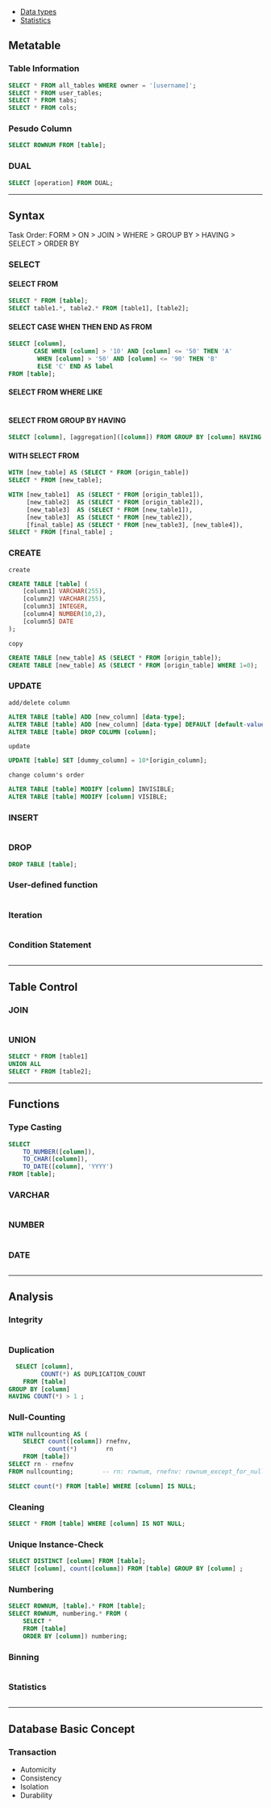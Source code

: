 - [Data types](https://docs.oracle.com/cd/A58617_01/server.804/a58241/ch5.htm)
- [Statistics](https://www.oracle.com/database/technologies/bi-datawarehousing.html)

## Metatable
### Table Information
```sql
SELECT * FROM all_tables WHERE owner = '[username]';
SELECT * FROM user_tables;
SELECT * FROM tabs;
SELECT * FROM cols;
```
### Pesudo Column
```sql
SELECT ROWNUM FROM [table];
```

### DUAL
```sql
SELECT [operation] FROM DUAL;
```

---

## Syntax
Task Order: FORM > ON > JOIN > WHERE > GROUP BY > HAVING > SELECT > ORDER BY 

### SELECT
#### SELECT FROM
```sql
SELECT * FROM [table];
SELECT table1.*, table2.* FROM [table1], [table2];
```

#### SELECT CASE WHEN THEN END AS FROM
```sql
SELECT [column],
       CASE WHEN [column] > '10' AND [column] <= '50' THEN 'A'
	    WHEN [column] > '50' AND [column] <= '90' THEN 'B' 
	    ELSE 'C' END AS label
FROM [table];
```

#### SELECT FROM WHERE LIKE
```sql
```


#### SELECT FROM GROUP BY HAVING
```sql
SELECT [column], [aggregation]([column]) FROM GROUP BY [column] HAVING [condition for aggregation column];
```

#### WITH SELECT FROM
```sql
WITH [new_table] AS (SELECT * FROM [origin_table])
SELECT * FROM [new_table];
```
```sql
WITH [new_table1]  AS (SELECT * FROM [origin_table1]),
     [new_table2]  AS (SELECT * FROM [origin_table2]),
     [new_table3]  AS (SELECT * FROM [new_table1]),
     [new_table3]  AS (SELECT * FROM [new_table2]),
     [final_table] AS (SELECT * FROM [new_table3], [new_table4]),     
SELECT * FROM [final_table] ;
```


### CREATE
`create`
```sql
CREATE TABLE [table] (
	[column1] VARCHAR(255),
	[column2] VARCHAR(255),
	[column3] INTEGER,
	[column4] NUMBER(10,2),
	[column5] DATE
);
```

`copy`
```sql
CREATE TABLE [new_table] AS (SELECT * FROM [origin_table]);                   -- copy table
CREATE TABLE [new_table] AS (SELECT * FROM [origin_table] WHERE 1=0);         -- copy table to have empty value
```

### UPDATE
`add/delete column`
```sql
ALTER TABLE [table] ADD [new_column] [data-type];                                     -- add column
ALTER TABLE [table] ADD [new_column] [data-type] DEFAULT [default-value] NOT NULL;    -- add column with options
ALTER TABLE [table] DROP COLUMN [column];                                             -- delete column
```

`update`
```sql
UPDATE [table] SET [dummy_column] = 10*[origin_column];                                 -- set dummy column as operation about origin column
```

`change column's order`
```sql
ALTER TABLE [table] MODIFY [column] INVISIBLE;
ALTER TABLE [table] MODIFY [column] VISIBLE;
```

### INSERT
```sql
```

### DROP
```sql
DROP TABLE [table];
```







### User-defined function
```sql
```

### Iteration
```sql
```

### Condition Statement
```sql
```

--- 

## Table Control
### JOIN
```sql
```

### UNION
```sql
SELECT * FROM [table1]
UNION ALL
SELECT * FROM [table2];
```



---

## Functions
### Type Casting
```sql
SELECT 
    TO_NUMBER([column]), 
    TO_CHAR([column]), 
    TO_DATE([column], 'YYYY') 
FROM [table];
```

### VARCHAR
```sql
```

### NUMBER
```sql
```

### DATE
```sql
```


---

## Analysis
### Integrity
```sql
```

### Duplication
```sql
  SELECT [column],
         COUNT(*) AS DUPLICATION_COUNT
    FROM [table]
GROUP BY [column]
HAVING COUNT(*) > 1 ;
```

### Null-Counting
```sql
WITH nullcounting AS (
	SELECT count([column]) rnefnv,
	       count(*)        rn 
	FROM [table])
SELECT rn - rnefnv 
FROM nullcounting;        -- rn: rownum, rnefnv: rownum_except_for_null_values
```

```sql
SELECT count(*) FROM [table] WHERE [column] IS NULL;
```


### Cleaning
```sql
SELECT * FROM [table] WHERE [column] IS NOT NULL;
```

### Unique Instance-Check
```sql
SELECT DISTINCT [column] FROM [table];
SELECT [column], count([column]) FROM [table] GROUP BY [column] ;
```

### Numbering
```sql
SELECT ROWNUM, [table].* FROM [table];
SELECT ROWNUM, numbering.* FROM ( 
	SELECT *
	FROM [table]
	ORDER BY [column]) numbering;
```

### Binning
```sql
```

### Statistics
```sql
```

---

## Database Basic Concept

### Transaction
- Automicity
- Consistency
- Isolation
- Durability



